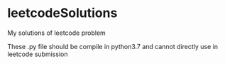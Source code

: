 # leetcodeSolutions
My solutions of leetcode problem

These .py file should be compile in python3.7 and cannot directly use in leetcode submission
